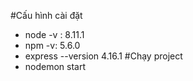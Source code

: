 #Cấu hình cài đặt
- node -v : 8.11.1
- npm -v: 5.6.0
- express --version 4.16.1
#Chạy project
- nodemon start

